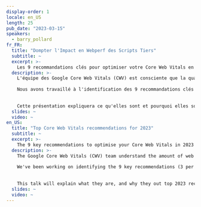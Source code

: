 ```yaml
---
display-order: 1
locale: en_US
length: 25
pub_date: "2023-03-15"
speakers:
  - barry_pollard
fr_FR:
  title: "Dompter l'Impact en Webperf des Scripts Tiers"
  subtitle: ~
  excerpt: >-
    Les 9 recommandations clés pour optimiser votre Core Web Vitals en 2023
  description: >-
    L'équipe des Google Core Web Vitals (CWV) est consciente que la quantité de recommandations en matière de performances web est écrasante et que beaucoup ne savent pas par où commencer.
    
    Nous avons travaillé à l'identification des 9 recommandations clés (3 par Core Web Vital) qui, selon nous, auront le plus d'impact et que nous recommandons aux sites d'examiner en premier. 
    
    
    Cette présentation expliquera ce qu'elles sont et pourquoi elles sont les meilleures recommandations pour 2023.
  slides: ~
  video: ~
en_US:
  title: "Top Core Web Vitals recommendations for 2023"
  subtitle: ~
  excerpt: >-
    The 9 key recommendations to optimise your Core Web Vitals in 2023
  description: >-
    The Google Core Web Vitals (CWV) team understand the amount of web performance recommendations is overwhelming and many don't know where to start.
    
    We've been working on identifying the 9 key recommendations (3 per Core Web Vital), which we think will have the most impact and which we recommend sites look at first. 
    
    
    This talk will explain what they are, and why they out top 2023 recommendations.
  slides: ~
  video: ~
---
```

